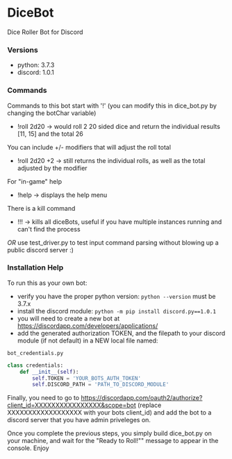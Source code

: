 # DiceBot
Dice Roller Bot for Discord


### Versions

- python: 3.7.3
- discord: 1.0.1

### Commands

Commands to this bot start with '!' (you can modify this in dice_bot.py by changing the botChar variable)
- !roll 2d20 -> would roll 2 20 sided dice and return the individual results [11, 15] and the total 26

You can include +/- modifiers that will adjust the roll total
- !roll 2d20 +2 -> still returns the individual rolls, as well as the total adjusted by the modifier

For "in-game" help
- !help -> displays the help menu

There is a kill command
- !!! -> kills all diceBots, useful if you have multiple instances running and can't find the process

*OR* use test_driver.py to test input command parsing without blowing up a public discord server :)

### Installation Help

To run this as your own bot:
- verify you have the proper python version: `python --version` must be 3.7.x
- install the discord module: `python -m pip install discord.py==1.0.1`
- you will need to create a new bot at https://discordapp.com/developers/applications/
- add the generated authorization TOKEN, and the filepath to your discord module (if not default) in a NEW local file named: 

`bot_credentials.py`

```python
class credentials:
	def __init__(self):
		self.TOKEN = 'YOUR_BOTS_AUTH_TOKEN' 
		self.DISCORD_PATH = 'PATH_TO_DISCORD_MODULE'
```

Finally, you need to go to https://discordapp.com/oauth2/authorize?client_id=XXXXXXXXXXXXXXXX&scope=bot (replace XXXXXXXXXXXXXXXXXX with your bots client_id)
and add the bot to a discord server that you have admin priveleges on.

Once you complete the previous steps, you simply build dice_bot.py on your machine, and wait for the "Ready to Roll!"" message to appear in the console.
Enjoy
